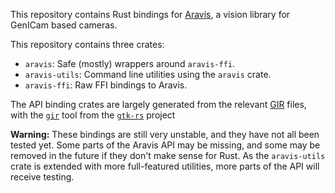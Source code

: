 This repository contains Rust bindings for [Aravis](https://github.com/AravisProject/aravis), a vision library for GenICam based cameras.

This repository contains three crates:
* `aravis`: Safe (mostly) wrappers around `aravis-ffi`.
* `aravis-utils`: Command line utilities using the `aravis` crate.
* `aravis-ffi`: Raw FFI bindings to Aravis.

The API binding crates are largely generated from the relevant [GIR](https://gi.readthedocs.io/en/latest/) files,
with the [`gir`](https://github.com/gtk-rs/gir) tool from the [`gtk-rs`](https://github.com/gtk-rs) project

**Warning:**
These bindings are still very unstable, and they have not all been tested yet.
Some parts of the Aravis API may be missing, and some may be removed in the future if they don't make sense for Rust.
As the `aravis-utils` crate is extended with more full-featured utilities, more parts of the API will receive testing.
